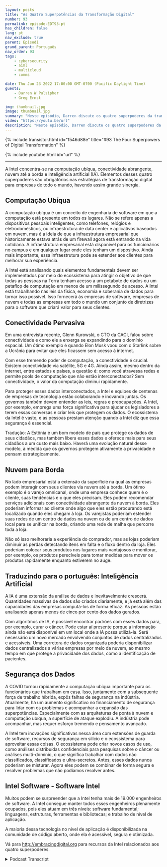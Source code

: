 ```yaml
---
layout: posts
title: "As Quatro Superpotências da Transformação Digital"
number: 93
permalink: episode-EDT93-pt
has_children: false
lang: pt
nav_exclude: true
parent: Episodi
grand_parent: Português
nav_order: 93
tags:
    - cybersecurity
    - aiml
    - multicloud
    - comms

date: Thu Jun 23 2022 17:00:00 GMT-0700 (Pacific Daylight Time)
guests:
    - Darren W Pulsipher
    - Greg Ernst

img: thumbnail.jpg
image: thumbnail.jpg
summary: "Neste episódio, Darren discute os quatro superpoderes da transformação digital com Greg Ernst, VP Corporativo de Vendas, Américas da Intel. Computação ubíqua, Conectividade pervasiva, Nuvem à borda, Inteligência Artificial."
video: "https://youtu.be/url"
description: "Neste episódio, Darren discute os quatro superpoderes da transformação digital com Greg Ernst, VP Corporativo de Vendas, Américas da Intel. Computação ubíqua, Conectividade pervasiva, Nuvem à borda, Inteligência Artificial."
---
```


<div>
{% include transistor.html id="f546d88e" title="#93 The Four Superpowers of Digital Transformation" %}

{% include youtube.html id="url" %}
</div>

---

A Intel concentra-se na computação ubíqua, conectividade abrangente, nuvem até a borda e inteligência artificial (IA). Elementos desses quatro superpoderes são obrigatórios nas estratégias de transformação digital para empresas de todo o mundo, havendo assim grande sinergia.

## Computação Ubíqua

A computação ubíqua é um conceito de engenharia de software em que a computação está presente em todos os lugares. Não se refere apenas a dispositivos pessoais inteligentes, como telefones, relógios e eletrodomésticos, ou infraestrutura de data center e aplicativos baseados em nuvem, mas é a ideia de que a infraestrutura empresarial que historicamente estava atrás de um firewall agora está entrando na vida cotidiana. A infraestrutura empresarial está disponível para os funcionários no campus e em qualquer lugar onde eles tenham um dispositivo. Ainda mais importante, essa infraestrutura pode se estender aos clientes para melhorar sua experiência.

A Intel está analisando quais elementos fundamentais devem ser implementados por meio do ecossistema para atingir o objetivo de que todas as pessoas na Terra tenham acesso a um petabyte de dados ou um petaflop de computação em menos de um milissegundo de acesso. A Intel está trabalhando nas leis da física, economia e soberania de dados para tornar isso possível. Isso fornecerá às empresas de software, empresas de nuvem e todas as empresas em todo o mundo um conjunto de diretrizes para o software que criará valor para seus clientes.

## Conectividade Pervasiva

Em uma entrevista recente, Glenn Kurowski, o CTO da CACI, falou sobre conectividade e como ele a enxerga se expandindo para o domínio espacial. Um ótimo exemplo é quando Elon Musk voou com o Starlink sobre a Ucrânia para evitar que eles ficassem sem acesso à internet.

Com esse tremendo poder de computação, a conectividade é crucial. Existem conectividade via satélite, 5G e 4G. Ainda assim, mesmo dentro da internet, entre estados e países, a questão é: como você atravessa redes e permite pools de computação que não estão interconectados? Sem conectividade, o valor da computação diminui rapidamente.

Para proteger esses dados interconectados, a Intel e equipes de centenas de empresas de tecnologia estão colaborando e inovando juntas. Os governos também devem entender as leis, regras e preocupações. A Intel, por exemplo, emprega uma força significativa para ajudar os legisladores a terem essas conversas e criar leis que protegem os dados. O ecossistema da Intel é vasto, e as pessoas prestam atenção quando a Intel diz que essa segurança é essencial.

Tradução: A Estônia é um bom modelo de país que protege os dados de seus cidadãos, mas também libera esses dados e oferece mais para seus cidadãos a um custo mais baixo. Haverá uma evolução natural desse modelo, à medida que os governos protegem ativamente a privacidade e pensam estrategicamente.

## Nuvem para Borda

No lado empresarial está a extensão da superfície na qual as empresas podem interagir com seus clientes via nuvem até a borda. Um ótimo exemplo é o varejo omnicanal, onde uma empresa conhece quem é o cliente, suas tendências e o que eles precisam. Eles podem recomendar serviços adicionais com conectividade abrangente da nuvem à borda. Eles poderiam informar ao cliente onde algo que eles estão procurando está localizado quando eles chegam à loja. Os varejistas poderiam estender suas redes de um centro de dados na nuvem ou de um centro de dados local para se unificar na borda, criando uma rede de malha que percorre toda a loja.

Não só isso melhoraria a experiência do comprador, mas as lojas poderiam diminuir as perdas detectando itens em falta e o fluxo dentro da loja. Eles poderiam colocar seus produtos nos lugares mais vantajosos e monitorar, por exemplo, os produtos perecíveis para tomar medidas para mover os produtos rapidamente enquanto estiverem no auge.

## Traduzindo para o português: Inteligência Artificial

A IA é uma extensão da análise de dados e inevitavelmente crescerá. Quantidades massivas de dados são criados diariamente, e já está além das capacidades das empresas computá-los de forma eficaz. As pessoas estão analisando apenas menos de cinco por cento dos dados gerados.

Com algoritmos de IA, é possível encontrar padrões com esses dados para, por exemplo, curar o câncer. Pode estar aí presente porque a informação ainda não está disponível em um local onde a IA possa utilizá-la. Será necessário um novo mercado envolvendo conjuntos de dados centralizados e acessíveis. Uma corretora de dados organizada poderia disponibilizar dados centralizados a várias empresas por meio da nuvem, ao mesmo tempo em que protege a privacidade dos dados, como a identificação de pacientes.

## Segurança dos Dados

A COVID tornou rapidamente a computação ubíqua importante para os funcionários que trabalham em casa. Isso, juntamente com a subsequente força de trabalho híbrida, expôs falhas de segurança na indústria. Atualmente, há um aumento significativo no financiamento de segurança para lidar com os problemas e acompanhar a expansão das superpotências. Especialmente com as arquiteturas de ponta à nuvem e computação ubíqua, a superfície de ataque explodiu. A indústria pode acompanhar, mas requer esforço tremendo e pensamento avançado.

A Intel tem inovações significativas nessa área com extensões de guarda de software, recursos de segurança em silício e o ecossistema para aproveitar essas coisas. O ecossistema pode criar novos casos de uso, como análises distribuídas confidenciais para pesquisas sobre o câncer ou análises multi-domínio, o que significa trabalhar com dados não classificados, classificados e ultra-secretos. Antes, esses dados nunca poderiam se misturar. Agora eles podem se combinar de forma segura e resolver problemas que não podíamos resolver antes.

## Intel Software - Software Intel

Muitos podem se surpreender que a Intel tenha mais de 19.000 engenheiros de software. A Intel consegue manter todos esses engenheiros plenamente ocupados, pois eles atuam em três níveis: software fundamental; linguagens, estruturas, ferramentas e bibliotecas; e trabalho de nível de aplicação.

A maioria dessa tecnologia no nível de aplicação é disponibilizada na comunidade de código aberto, onde ela é acessível, segura e otimizada.

Vá para http://embracingdigital.org para recursos da Intel relacionados aos quatro superpoderes.



<details>
<summary> Podcast Transcript </summary>

<p></p>

</details>
